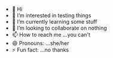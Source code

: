 - 👋 Hi
- 👀 I’m interested in testing things
- 🌱 I’m currently learning some stuff
- 💞️ I’m looking to collaborate on nothing
- 📫 How to reach me ...you can't
- 😄 Pronouns: ...she/her
- ⚡ Fun fact: ...no thanks


